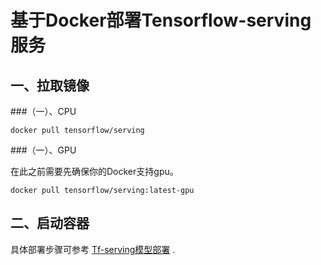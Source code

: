 # 基于Docker部署Tensorflow-serving服务

## 一、拉取镜像

###（一）、CPU

```commandline
docker pull tensorflow/serving
```

###（一）、GPU

在此之前需要先确保你的Docker支持gpu。

```commandline
docker pull tensorflow/serving:latest-gpu
```

## 二、启动容器

具体部署步骤可参考 [Tf-serving模型部署](https://www.yuque.com/docs/share/70c6ea9c-d35f-4175-ab35-92fb0995ad04) .